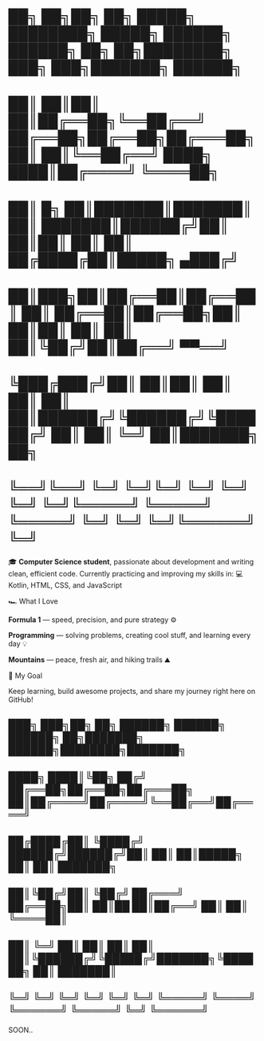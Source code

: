 #  ██╗    ██╗██╗  ██╗ █████╗ ████████╗     █████╗ ██████╗  ██████╗ ██╗   ██╗████████╗    ███╗   ███╗███████╗    ██████╗ 
#  ██║    ██║██║  ██║██╔══██╗╚══██╔══╝    ██╔══██╗██╔══██╗██╔═══██╗██║   ██║╚══██╔══╝    ████╗ ████║██╔════╝    ╚════██╗
#  ██║ █╗ ██║███████║███████║   ██║       ███████║██████╔╝██║   ██║██║   ██║   ██║       ██╔████╔██║█████╗        ▄███╔╝
#  ██║███╗██║██╔══██║██╔══██║   ██║       ██╔══██║██╔══██╗██║   ██║██║   ██║   ██║       ██║╚██╔╝██║██╔══╝        ▀▀══╝ 
#  ╚███╔███╔╝██║  ██║██║  ██║   ██║       ██║  ██║██████╔╝╚██████╔╝╚██████╔╝   ██║       ██║ ╚═╝ ██║███████╗      ██╗      
 #  ╚══╝╚══╝ ╚═╝  ╚═╝╚═╝  ╚═╝   ╚═╝       ╚═╝  ╚═╝╚═════╝  ╚═════╝  ╚═════╝    ╚═╝       ╚═╝     ╚═╝╚══════╝      ╚═╝

🎓 **Computer Science student**, passionate about development and writing clean, efficient code.
Currently practicing and improving my skills in:
💻 Kotlin, HTML, CSS, and JavaScript

🏎️ What I Love

**Formula 1** — speed, precision, and pure strategy ⚙️

**Programming** — solving problems, creating cool stuff, and learning every day 💡

**Mountains** — peace, fresh air, and hiking trails ⛰️

🚀 My Goal

Keep learning, build awesome projects, and share my journey right here on GitHub!

## ███╗   ███╗██╗   ██╗    ██████╗ ██████╗  ██████╗      ██╗███████╗ ██████╗████████╗███████╗
## ████╗ ████║╚██╗ ██╔╝    ██╔══██╗██╔══██╗██╔═══██╗     ██║██╔════╝██╔════╝╚══██╔══╝██╔════╝
## ██╔████╔██║ ╚████╔╝     ██████╔╝██████╔╝██║   ██║     ██║█████╗  ██║        ██║   ███████╗
## ██║╚██╔╝██║  ╚██╔╝      ██╔═══╝ ██╔══██╗██║   ██║██   ██║██╔══╝  ██║        ██║   ╚════██║
## ██║ ╚═╝ ██║   ██║       ██║     ██║  ██║╚██████╔╝╚█████╔╝███████╗╚██████╗   ██║   ███████║
## ╚═╝     ╚═╝   ╚═╝       ╚═╝     ╚═╝  ╚═╝ ╚═════╝  ╚════╝ ╚══════╝ ╚═════╝   ╚═╝   ╚══════╝


SOON..
